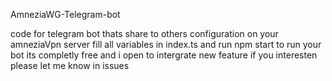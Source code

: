 AmneziaWG-Telegram-bot


code for telegram bot thats share to others configuration on your amneziaVpn server fill all variables in index.ts and run npm start to run your bot its completly free and i open to intergrate new feature if you interesten please let me know in issues
